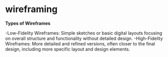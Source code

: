 # wireframing

**Types of Wireframes**

-Low-Fidelity Wireframes: Simple sketches or basic digital layouts focusing on overall structure and functionality without detailed design.
-High-Fidelity Wireframes: More detailed and refined versions, often closer to the final design, including more specific layout and design elements.

